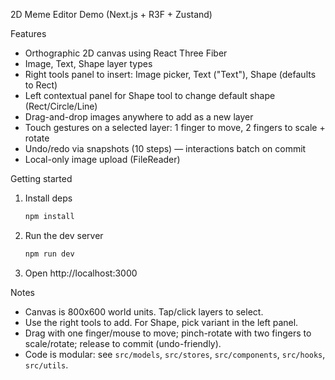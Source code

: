 2D Meme Editor Demo (Next.js + R3F + Zustand)

Features
- Orthographic 2D canvas using React Three Fiber
- Image, Text, Shape layer types
- Right tools panel to insert: Image picker, Text ("Text"), Shape (defaults to Rect)
- Left contextual panel for Shape tool to change default shape (Rect/Circle/Line)
- Drag-and-drop images anywhere to add as a new layer
- Touch gestures on a selected layer: 1 finger to move, 2 fingers to scale + rotate
- Undo/redo via snapshots (10 steps) — interactions batch on commit
- Local-only image upload (FileReader)

Getting started
1. Install deps
	```bash
	npm install
	```
2. Run the dev server
	```bash
	npm run dev
	```
3. Open http://localhost:3000

Notes
- Canvas is 800x600 world units. Tap/click layers to select.
- Use the right tools to add. For Shape, pick variant in the left panel.
- Drag with one finger/mouse to move; pinch-rotate with two fingers to scale/rotate; release to commit (undo-friendly).
- Code is modular: see `src/models`, `src/stores`, `src/components`, `src/hooks`, `src/utils`.
